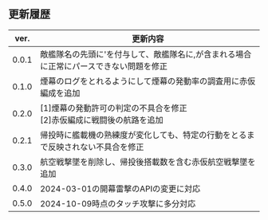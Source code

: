## 更新履歴

| ver.   | 更新内容                                         |
|--------|----------------------------------------------|
| 0.0.1  | 敵艦隊名の先頭に'を付与して、敵艦隊名に,が含まれる場合に正常にパースできない問題を修正 |
| 0.1.0	 | 煙幕のログをとれるようにして煙幕の発動率の調査用に赤仮編成を追加             |
| 0.2.0  | [1]煙幕の発動許可の判定の不具合を修正<br>[2]赤仮編成に戦闘後の航路を追加    |
| 0.2.1  | 帰投時に艦載機の熟練度が変化しても、特定の行動をとるまで反映されない不具合を修正     |
| 0.3.0  | 航空戦撃墜を削除し、帰投後搭載数を含む赤仮航空戦撃墜を追加                |
| 0.4.0  | 2024-03-01の開幕雷撃のAPIの変更に対応                    |
| 0.5.0  | 2024-10-09時点のタッチ攻撃に多分対応                      |
